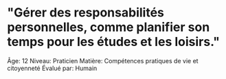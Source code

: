 # "Gérer des responsabilités personnelles, comme planifier son temps pour les études et les loisirs."

Âge: 12
Niveau: Praticien
Matière: Compétences pratiques de vie et citoyenneté
Évalué par: Humain